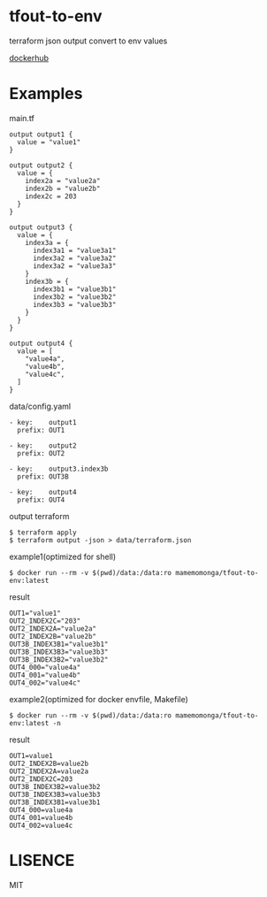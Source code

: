 # tfout-to-env

terraform json output convert to env values

[dockerhub](https://hub.docker.com/r/mamemomonga/tfout-to-env)

# Examples

main.tf

	output output1 {
	  value = "value1"
	}
	
	output output2 {
	  value = {
	    index2a = "value2a"
	    index2b = "value2b"
	    index2c = 203
	  }
	}
	
	output output3 {
	  value = {
	    index3a = {
	      index3a1 = "value3a1"
	      index3a2 = "value3a2"
	      index3a2 = "value3a3"
	    }
	    index3b = {
	      index3b1 = "value3b1"
	      index3b2 = "value3b2"
	      index3b3 = "value3b3"
	    }
	  }
	}
	
	output output4 {
	  value = [
	    "value4a",
	    "value4b",
	    "value4c",
	  ]
	}

data/config.yaml

	- key:    output1
	  prefix: OUT1
	
	- key:    output2
	  prefix: OUT2
	
	- key:    output3.index3b
	  prefix: OUT3B
	
	- key:    output4
	  prefix: OUT4

output terraform

	$ terraform apply
	$ terraform output -json > data/terraform.json

example1(optimized for shell)

	$ docker run --rm -v $(pwd)/data:/data:ro mamemomonga/tfout-to-env:latest

result

	OUT1="value1"
	OUT2_INDEX2C="203"
	OUT2_INDEX2A="value2a"
	OUT2_INDEX2B="value2b"
	OUT3B_INDEX3B1="value3b1"
	OUT3B_INDEX3B3="value3b3"
	OUT3B_INDEX3B2="value3b2"
	OUT4_000="value4a"
	OUT4_001="value4b"
	OUT4_002="value4c"

example2(optimized for docker envfile, Makefile)

	$ docker run --rm -v $(pwd)/data:/data:ro mamemomonga/tfout-to-env:latest -n

result

	OUT1=value1
	OUT2_INDEX2B=value2b
	OUT2_INDEX2A=value2a
	OUT2_INDEX2C=203
	OUT3B_INDEX3B2=value3b2
	OUT3B_INDEX3B3=value3b3
	OUT3B_INDEX3B1=value3b1
	OUT4_000=value4a
	OUT4_001=value4b
	OUT4_002=value4c

# LISENCE

MIT

